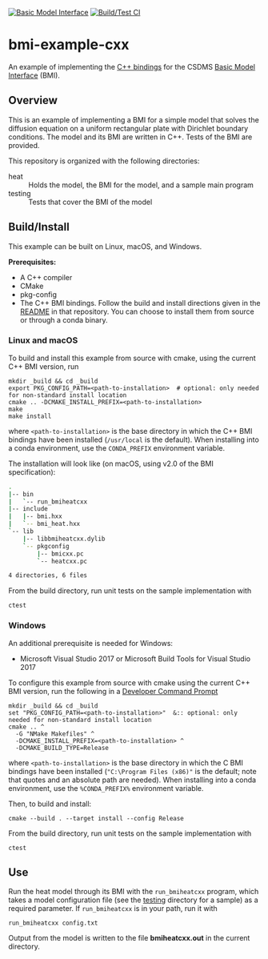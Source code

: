 [![Basic Model Interface](https://img.shields.io/badge/CSDMS-Basic%20Model%20Interface-green.svg)](https://bmi.readthedocs.io/)
[![Build/Test CI](https://github.com/csdms/bmi-example-cxx/workflows/Build/Test%20CI/badge.svg)](https://github.com/csdms/bmi-example-cxx/actions?query=workflow%3A%22Build%2FTest+CI%22)

# bmi-example-cxx

An example of implementing the
[C++ bindings](https://github.com/csdms/bmi-cxx)
for the CSDMS
[Basic Model Interface](https://bmi.readthedocs.io) (BMI).


## Overview

This is an example of implementing a BMI for a simple model
that solves the diffusion equation
on a uniform rectangular plate
with Dirichlet boundary conditions.
The model and its BMI are written in C++.
Tests of the BMI are provided.

This repository is organized with the following directories:

<dl>
    <dt>heat</dt>
	<dd>Holds the model, the BMI for the model, and a sample main program</dd>
	<dt>testing</dt>
	<dd>Tests that cover the BMI of the model</dd>
</dl>

## Build/Install

This example can be built on Linux, macOS, and Windows.

**Prerequisites:**
* A C++ compiler
* CMake
* pkg-config
* The C++ BMI bindings. Follow the build and install directions
  given in the
  [README](https://github.com/csdms/bmi-cxx/blob/master/README.md)
  in that repository. You can choose to install them from source or
  through a conda binary.

### Linux and macOS

To build and install this example from source with cmake,
using the current C++ BMI version, run

    mkdir _build && cd _build
    export PKG_CONFIG_PATH=<path-to-installation>  # optional: only needed for non-standard install location
    cmake .. -DCMAKE_INSTALL_PREFIX=<path-to-installation>
    make
    make install

where `<path-to-installation>` is the base directory
in which the C++ BMI bindings have been installed
(`/usr/local` is the default).
When installing into a conda environment,
use the `CONDA_PREFIX` environment variable.

The installation will look like
(on macOS, using v2.0 of the BMI specification):

```bash
.
|-- bin
|   `-- run_bmiheatcxx
|-- include
|   |-- bmi.hxx
|   `-- bmi_heat.hxx
`-- lib
    |-- libbmiheatcxx.dylib
    `-- pkgconfig
        |-- bmicxx.pc
        `-- heatcxx.pc

4 directories, 6 files
```

From the build directory,
run unit tests on the sample implementation with

    ctest

### Windows

An additional prerequisite is needed for Windows:

* Microsoft Visual Studio 2017 or Microsoft Build Tools for Visual Studio 2017

To configure this example from source with cmake
using the current C++ BMI version,
run the following in a [Developer Command Prompt](https://docs.microsoft.com/en-us/dotnet/framework/tools/developer-command-prompt-for-vs)

    mkdir _build && cd _build
    set "PKG_CONFIG_PATH=<path-to-installation>"  &:: optional: only needed for non-standard install location
    cmake .. ^
	  -G "NMake Makefiles" ^
	  -DCMAKE_INSTALL_PREFIX=<path-to-installation> ^
	  -DCMAKE_BUILD_TYPE=Release

where `<path-to-installation>` is the base directory
in which the C BMI bindings have been installed
(`"C:\Program Files (x86)"` is the default;
note that quotes and an absolute path are needed).
When installing into a conda environment,
use the `%CONDA_PREFIX%` environment variable.

Then, to build and install:

	cmake --build . --target install --config Release

From the build directory,
run unit tests on the sample implementation with

    ctest


## Use

Run the heat model through its BMI with the `run_bmiheatcxx` program,
which takes a model configuration file
(see the [testing](./testing) directory for a sample)
as a required parameter.
If `run_bmiheatcxx` is in your path, run it with

    run_bmiheatcxx config.txt

Output from the model is written to the file **bmiheatcxx.out**
in the current directory.
